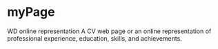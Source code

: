 # myPage
WD online representation
A CV web page or an online representation of professional experience, education, skills, and achievements.
